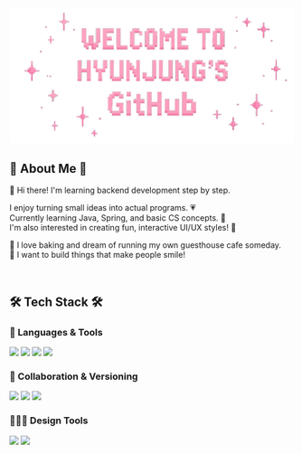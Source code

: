<p align="center">
  <img src="https://github.com/guswjd8694/guswjd8694/blob/main/welcome.png?raw=true" alt="Welcome Banner" width="600"/>
</p>

## 🌸 About Me 🌸
🌷 Hi there! I'm learning backend development step by step.

I enjoy turning small ideas into actual programs. 💗  
Currently learning Java, Spring, and basic CS concepts. 📖  
I'm also interested in creating fun, interactive UI/UX styles! 🎀

🧁 I love baking and dream of running my own guesthouse cafe someday.  
💫 I want to build things that make people smile!

<br>

## 🛠️ Tech Stack 🛠️

### 🍡 Languages & Tools
<p>
  <img src="https://img.shields.io/badge/java-B3CCE8?style=flat-square&logo=OpenJDK&logoColor=white">
  <img src="https://img.shields.io/badge/HTML5-FEC5BB?style=flat-square&logo=HTML5&logoColor=white">
  <img src="https://img.shields.io/badge/CSS3-D8B4F8?style=flat-square&logo=CSS3&logoColor=white">
  <img src="https://img.shields.io/badge/JavaScript-FFF2B2?style=flat-square&logo=JavaScript&logoColor=black">
</p>


### 🍓 Collaboration & Versioning
<p>
  <img src="https://img.shields.io/badge/git-FEC7D7?style=flat-square&logo=git&logoColor=white">
  <img src="https://img.shields.io/badge/github-EAD1DC?style=flat-square&logo=github&logoColor=black">
  <img src="https://img.shields.io/badge/Notion-F3F3F3?style=flat-square&logo=notion&logoColor=black">
</p>


### 🧚🏻‍♀️ Design Tools
<p>
  <img src="https://img.shields.io/badge/Figma-0ACF83?style=flat-square&logo=figma&logoColor=white">
  <img src="https://img.shields.io/badge/adobe%20photoshop-FFD1DC?style=flat-square&logo=adobe%20photoshop&logoColor=white">
</p>

<br>
